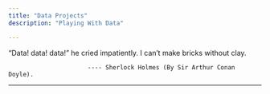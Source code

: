 ```yaml
---
title: "Data Projects"
description: "Playing With Data"

---
```

<!-- ---
## Quote --> “Data! data! data!” he cried impatiently. I can’t make bricks without clay.  
                          ---- Sherlock Holmes (By Sir Arthur Conan Doyle).
---
